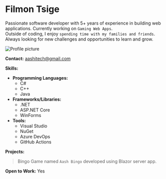 # Filmon Tsige
Passionate software developer with 5+ years of experience in building web applications. 
Currently working on `Gaming Web Apps`.  
Outside of coding, I enjoy `spending time with my families and friends`.  
Always looking for new challenges and opportunities to learn and grow.

![Profile picture]()

**Contact:** aashitech@gmail.com  

**Skills:**  

* **Programming Languages:**
  - C#
  - C++
  - Java  
* **Frameworks/Libraries:**
  - .NET
  - ASP.NET Core
  - WinForms  
* **Tools:**
  - Visual Studio
  - NuGet
  - Azure DevOps
  - GitHub Actions 

**Projects:** 
> Bingo Game named `Aash Bingo` developed using Blazor server app.

**Open to Work:** Yes  
